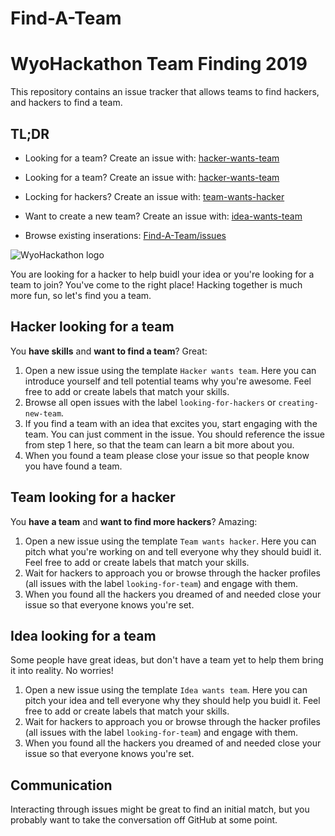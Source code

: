 # Find-A-Team
# WyoHackathon Team Finding 2019

This repository contains an issue tracker that allows teams to find hackers, and hackers to find a team.

## TL;DR

-   Looking for a team? Create an issue with: [hacker-wants-team](https://github.com/wyohackathon/wyohackathon.github.io/issues/new?template=/ISSUE_TEMPLATE/hacker_wants_team.md)

-   Looking for a team? Create an issue with: [hacker-wants-team](https://github.com/wyohackathon/wyohackathon.github.io/issues/new?template=/hacker_wants_team.md)
-   Locking for hackers? Create an issue with: [team-wants-hacker](https://github.com/wyohackathon/wyohackathon.github.io/issues/new?template=team-wants-hacker.md)
-   Want to create a new team? Create an issue with: [idea-wants-team](https://github.com/wyohackathon/wyohackathon.github.io/issues/new?template=idea-wants-team.md)
-   Browse existing inserations: [Find-A-Team/issues](https://github.com/wyohackathon/wyohackathon.github.io/issues)

![WyoHackathon logo](https://wyohackathon.io/assets/img/logo.svg)

You are looking for a hacker to help buidl your idea or you're looking for a team to join? You've come to the right place! Hacking together is much more fun, so let's find you a team.

## Hacker looking for a team

You **have skills** and **want to find a team**? Great:

1.  Open a new issue using the template `Hacker wants team`. Here you can introduce yourself and tell potential teams why you're awesome. Feel free to add or create labels that match your skills.
2.  Browse all open issues with the label `looking-for-hackers` or `creating-new-team`.
3.  If you find a team with an idea that excites you, start engaging with the team. You can just comment in the issue. You should reference the issue from step 1 here, so that the team can learn a bit more about you.
4.  When you found a team please close your issue so that people know you have found a team.

## Team looking for a hacker

You **have a team** and **want to find more hackers**? Amazing:

1.  Open a new issue using the template `Team wants hacker`. Here you can pitch what you're working on and tell everyone why they should buidl it.  Feel free to add or create labels that match your skills.
2.  Wait for hackers to approach you or browse through the hacker profiles (all issues with the label `looking-for-team`) and engage with them.
3.  When you found all the hackers you dreamed of and needed close your issue so that everyone knows you're set.

## Idea looking for a team

Some people have great ideas, but don't have a team yet to help them bring it into reality. No worries!

1.  Open a new issue using the template `Idea wants team`. Here you can pitch your idea and tell everyone why they should help you buidl it.  Feel free to add or create labels that match your skills.
2.  Wait for hackers to approach you or browse through the hacker profiles (all issues with the label `looking-for-team`) and engage with them.
3.  When you found all the hackers you dreamed of and needed close your issue so that everyone knows you're set.

## Communication

Interacting through issues might be great to find an initial match, but you probably want to take the conversation off GitHub at some point.

